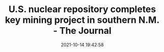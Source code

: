 ---
"title": "U.S. nuclear repository completes key mining project in southern N.M. - The Journal"
"date": "2021-10-14 19:42:58"
"feed_name": "GOOGLENEWSMINING"
"feed_website": "https://news.google.com/search?q=mining%2Bincident&hl=en-US&gl=US&ceid=US:en"
"feed_rss": "https://news.google.com/rss/search?q=mining%2Bincident&hl=en-US&gl=US&ceid=US:en"
"link": "https://www.the-journal.com/articles/u-s-nuclear-repository-completes-key-mining-project-in-southern-n-m/"
"source": "{'href': 'https://www.the-journal.com', 'title': 'The Journal'}"
"file": "_posts/2021-1-1-3f09502077f65da08c49a61161ebaff8b634d1c4.md"
"accident": "0"
"drilling": "0"
"dead": "0"
"injured": "0"
"arrested": "0"
"place": "unknown place"
"where": "unknown site"
"causes": "unknown"
"place_uri": "unknown place"
---